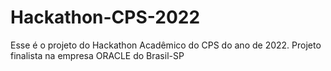 # Hackathon-CPS-2022
Esse é o projeto do Hackathon Acadêmico do CPS do ano de 2022. Projeto finalista na empresa ORACLE do Brasil-SP
